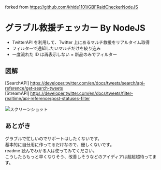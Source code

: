 forked from https://github.com/khide1101/GBFRaidCheckerNodeJS

# グラブル救援チェッカー By NodeJS

- TwitterAPI を利用して、Twitter 上にあるマルチ救援をリアルタイム取得
- フィルターで通知したいマルチだけを絞り込み
- 一度流れた ID は再表示しない = 新品のみでフィルター

## 図解

[SearchAPI] https://developer.twitter.com/en/docs/tweets/search/api-reference/get-search-tweets<br>
[StreamAPI] https://developer.twitter.com/en/docs/tweets/filter-realtime/api-reference/post-statuses-filter<br>
<br>
![スクリーンショット](https://github.com/khide1101/GBFRaidCheckerNodeJS/blob/master/graph.png)

## あとがき

グラブルで忙しいのでサポートはしたくないです。<br>
基本的に自分用に作ってるだけなので、優しくないです。<br>
readme 読んでわかる人は使ってみてください。<br>
こうしたらもっと早くなりそう、改善しそうなどのアイディアは超超超待ってます。<br>

